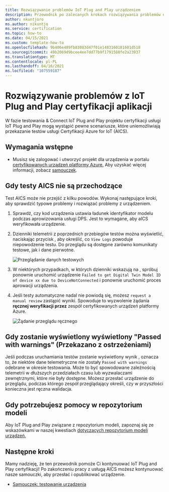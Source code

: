 ```yaml
---
title: Rozwiązywanie problemów IoT Plug and Play urządzeniem
description: Przewodnik po zalecanych krokach rozwiązywania problemów dla partnerów certyfikowanych IoT Plug and Play urządzenia.
author: nkuntjoro
ms.author: nikuntjo
ms.service: certification
ms.topic: how-to
ms.date: 04/15/2021
ms.custom: template-how-to
ms.openlocfilehash: 9b406e489fb83083d47f01e1483160181601d518
ms.sourcegitcommit: 49b2069d9bcee4ee7dd77b9f1791588fe2a23937
ms.translationtype: MT
ms.contentlocale: pl-PL
ms.lasthandoff: 04/16/2021
ms.locfileid: "107559187"
---
```

# <a name="troubleshoot-your-iot-plug-and-play-certification-project"></a>Rozwiązywanie problemów z IoT Plug and Play certyfikacji aplikacji

W fazie testowania & Connect IoT Plug and Play projektu certyfikacji usługi IoT Plug and Play mogą wystąpić pewne scenariusze, które uniemożliwiają przekazanie testów usługi Certyfikacji Azure for IoT (AICS).

## <a name="prerequisites"></a>Wymagania wstępne

- Musisz się zalogować i utworzyć projekt dla urządzenia w portalu [certyfikowanych urządzeń platformy Azure.](https://certify.azure.com) Aby uzyskać więcej informacji, zobacz [samouczek](tutorial-01-creating-your-project.md).

## <a name="when-aics-tests-arent-passing"></a>Gdy testy AICS nie są przechodzące

Test AICS może nie przejść z kilku powodów. Wykonaj następujące kroki, aby sprawdzić typowe problemy i rozwiązać problemy z urządzeniem.

1. Sprawdź, czy kod urządzenia ustawia ładunek identyfikator modelu podczas aprowizowania usługi DPS. Jest to wymagane, aby aICS weryfikowała urządzenie.
1. Dzienniki telemetrii z poprzednich przebiegów testów można wyświetlić, naciskając przycisk , aby określić, co `View Logs` powoduje niepowodzenie testu. Do przeglądu są dostępne zarówno komunikaty testowe, jak i dane pierwotne.  

    ![Przeglądanie danych testowych](./media/images/review-logs.png)

1. W niektórych przypadkach, w których dzienniki wskazują na , spróbuj ponownie uruchomić urządzenie `Failed to get Digital Twin Model ID of device xx due to DeviceNotConnected` i ponownie uruchomić proces aprowacji urządzenia.
1. Jeśli testy automatyczne nadal nie powiodą się, możesz `request a manual review` zastąpić wyniki. Spowoduje to wyzwolenie żądania **ręcznej weryfikacji przez** zespół certyfikowanych urządzeń platformy Azure.  

    ![Żądanie przeglądu ręcznego](./media/images/request-manual-review.png)

## <a name="when-you-see-passed-with-warnings"></a>Gdy zostanie wyświetlony wyświetlony "Passed with warnings" (Przekazano z ostrzeżeniami)

Jeśli podczas uruchamiania testów zostanie wyświetlony wynik , oznacza to, że niektóre dane telemetryczne nie zostały `Passed with warnings` odebrane w okresie testowania. Może to być spowodowane zależnością telemetrii w dłuższych przedziałach czasu lub wyzwalaczami zewnętrznymi, które nie były dostępne. Możesz przesłać urządzenie do przeglądu, podczas którego zespół przeglądający określi, czy w przyszłości konieczna jest ręczna walidacja. 

## <a name="when-you-need-help-with-the-model-repository"></a>Gdy potrzebujesz pomocy w repozytorium modeli

Aby IoT Plug and Play związane z repozytorium modeli, zapoznaj się ze wskazówkami w naszej kwestiach [dotyczących repozytorium modeli urządzeń.](https://docs.microsoft.com/azure/iot-pnp/concepts-model-repository)

## <a name="next-steps"></a>Następne kroki

Mamy nadzieję, że ten przewodnik pomoże Ci kontynuować IoT Plug and Play certyfikacji! Po zakończeniu pracy z usługą AICS możesz kontynuować nasze samouczki, aby przesłać i opublikować urządzenie.

- [Samouczek: testowanie urządzenia](tutorial-03-testing-your-device.md)
